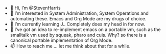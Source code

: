 - 👋 Hi, I’m @StevenHarris
- 👀 I’m interested in System Administration, System Operations and automating these.  Emacs and Org Mode are my drugs of choice.
- 🌱 I’m currently learning J..  Completely does my head in for now.
- 💞️ I’ve got an idea to re-implement emacs on a portable vm, such as the smalltalk vm used by squeak, pharo and cuis.  Why?  so there is a canonical portable implementation of Org Mode.
- 📫 How to reach me ...  let me think about that for a while.

<!---
StevenHarris/StevenHarris is a ✨ special ✨ repository because its `README.md` (this file) appears on your GitHub profile.
You can click the Preview link to take a look at your changes.
--->
